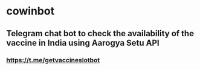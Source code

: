 # cowinbot
## Telegram chat bot to check the availability of the vaccine in India using Aarogya Setu API

### https://t.me/getvaccineslotbot
